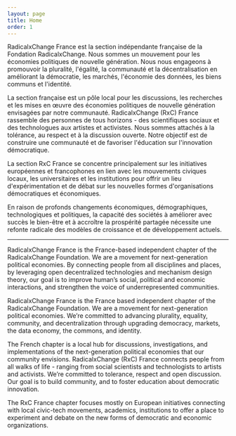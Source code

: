 ```yaml
---
layout: page
title: Home
order: 1
---
```


RadicalxChange France est la section indépendante française de la Fondation RadicalxChange. Nous sommes un mouvement pour les économies politiques de nouvelle génération. Nous nous engageons à promouvoir la pluralité, l'égalité, la communauté et la décentralisation en améliorant la démocratie, les marchés, l'économie des données, les biens communs et l'identité.

La section française est un pôle local pour les discussions, les recherches et les mises en œuvre des économies politiques de nouvelle génération envisagées par notre communauté. RadicalxChange (RxC) France rassemble des personnes de tous horizons - des scientifiques sociaux et des technologues aux artistes et activistes. Nous sommes attachés à la tolérance, au respect et à la discussion ouverte. Notre objectif est de construire une communauté et de favoriser l'éducation sur l'innovation démocratique.

La section RxC France se concentre principalement sur les initiatives européennes et francophones en lien avec les mouvements civiques locaux, les universitaires et les institutions pour offrir un lieu d'expérimentation et de débat sur les nouvelles formes d'organisations démocratiques et économiques.

En raison de profonds changements économiques, démographiques, technologiques et politiques, la capacité des sociétés à améliorer avec succès le bien-être et à accroître la prospérité partagée nécessite une refonte radicale des modèles de croissance et de développement actuels.

---

RadicalxChange France is the France-based independent chapter of the RadicalxChange Foundation. We are a movement for next-generation political economies. By connecting people from all disciplines and places, by leveraging open decentralized technologies and mechanism design theory, our goal is to improve human’s social, political and economic interactions, and strengthen the voice of underrepresented communities.

RadicalxChange France is the France based independent chapter of the RadicalxChange Foundation.  We are a movement for next-generation political economies. We’re committed to advancing plurality, equality, community, and decentralization through upgrading democracy, markets, the data economy, the commons, and identity.  

The French chapter is a local hub for discussions, investigations, and implementations of the next-generation political economies that our community envisions. RadicalxChange (RxC) France connects people from all walks of life - ranging from social scientists and technologists to artists and activists. We’re committed to tolerance, respect and open discussion. Our goal is to build community, and to foster education about democratic innovation. 

The RxC France chapter focuses mostly on European initiatives connecting with local civic-tech movements, academics, institutions to offer a place to experiment and debate on the new forms of democratic and economic organizations.
